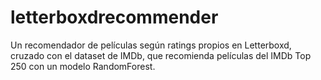# letterboxdrecommender
Un recomendador de películas según ratings propios en Letterboxd, cruzado con el dataset de IMDb, que recomienda películas del IMDb Top 250 con un modelo RandomForest.

